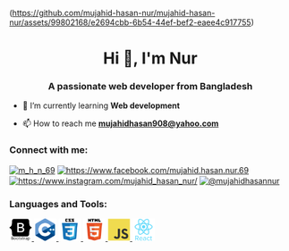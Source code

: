 (https://github.com/mujahid-hasan-nur/mujahid-hasan-nur/assets/99802168/e2694cbb-6b54-44ef-bef2-eaee4c917755)

<h1 align="center">Hi 👋, I'm Nur</h1>
<h3 align="center">A passionate web developer from Bangladesh</h3>

- 🌱 I’m currently learning **Web development**

- 📫 How to reach me **mujahidhasan908@yahoo.com**

<h3 align="left">Connect with me:</h3>
<p align="left">
<a href="https://twitter.com/m_h_n_69" target="blank"><img align="center" src="https://raw.githubusercontent.com/rahuldkjain/github-profile-readme-generator/master/src/images/icons/Social/twitter.svg" alt="m_h_n_69" height="30" width="40" /></a>
<a href="https://fb.com/https://www.facebook.com/mujahid.hasan.nur.69" target="blank"><img align="center" src="https://raw.githubusercontent.com/rahuldkjain/github-profile-readme-generator/master/src/images/icons/Social/facebook.svg" alt="https://www.facebook.com/mujahid.hasan.nur.69" height="30" width="40" /></a>
<a href="https://instagram.com/https://www.instagram.com/mujahid_hasan_nur/" target="blank"><img align="center" src="https://raw.githubusercontent.com/rahuldkjain/github-profile-readme-generator/master/src/images/icons/Social/instagram.svg" alt="https://www.instagram.com/mujahid_hasan_nur/" height="30" width="40" /></a>
<a href="https://medium.com/@mujahidhasannur" target="blank"><img align="center" src="https://raw.githubusercontent.com/rahuldkjain/github-profile-readme-generator/master/src/images/icons/Social/medium.svg" alt="@mujahidhasannur" height="30" width="40" /></a>
</p>

<h3 align="left">Languages and Tools:</h3>
<p align="left"> <a href="https://getbootstrap.com" target="_blank" rel="noreferrer"> <img src="https://raw.githubusercontent.com/devicons/devicon/master/icons/bootstrap/bootstrap-plain-wordmark.svg" alt="bootstrap" width="40" height="40"/> </a> <a href="https://www.w3schools.com/cpp/" target="_blank" rel="noreferrer"> <img src="https://raw.githubusercontent.com/devicons/devicon/master/icons/cplusplus/cplusplus-original.svg" alt="cplusplus" width="40" height="40"/> </a> <a href="https://www.w3schools.com/css/" target="_blank" rel="noreferrer"> <img src="https://raw.githubusercontent.com/devicons/devicon/master/icons/css3/css3-original-wordmark.svg" alt="css3" width="40" height="40"/> </a> <a href="https://www.w3.org/html/" target="_blank" rel="noreferrer"> <img src="https://raw.githubusercontent.com/devicons/devicon/master/icons/html5/html5-original-wordmark.svg" alt="html5" width="40" height="40"/> </a> <a href="https://developer.mozilla.org/en-US/docs/Web/JavaScript" target="_blank" rel="noreferrer"> <img src="https://raw.githubusercontent.com/devicons/devicon/master/icons/javascript/javascript-original.svg" alt="javascript" width="40" height="40"/> </a> <a href="https://reactjs.org/" target="_blank" rel="noreferrer"> <img src="https://raw.githubusercontent.com/devicons/devicon/master/icons/react/react-original-wordmark.svg" alt="react" width="40" height="40"/> </a> </p>
